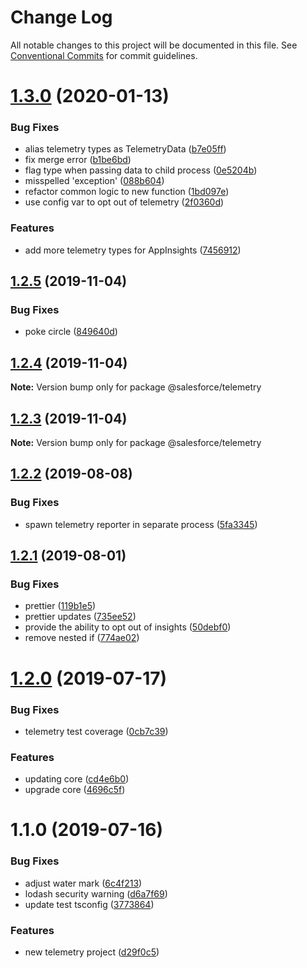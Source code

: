 # Change Log

All notable changes to this project will be documented in this file.
See [Conventional Commits](https://conventionalcommits.org) for commit guidelines.

# [1.3.0](https://github.com/forcedotcom/cli-packages/compare/@salesforce/telemetry@1.2.5...@salesforce/telemetry@1.3.0) (2020-01-13)


### Bug Fixes

* alias telemetry types as TelemetryData ([b7e05ff](https://github.com/forcedotcom/cli-packages/commit/b7e05ff))
* fix merge error ([b1be6bd](https://github.com/forcedotcom/cli-packages/commit/b1be6bd))
* flag type when passing data to child process ([0e5204b](https://github.com/forcedotcom/cli-packages/commit/0e5204b))
* misspelled 'exception' ([088b604](https://github.com/forcedotcom/cli-packages/commit/088b604))
* refactor common logic to new function ([1bd097e](https://github.com/forcedotcom/cli-packages/commit/1bd097e))
* use config var to opt out of telemetry ([2f0360d](https://github.com/forcedotcom/cli-packages/commit/2f0360d))


### Features

* add more telemetry types for AppInsights ([7456912](https://github.com/forcedotcom/cli-packages/commit/7456912))





## [1.2.5](https://github.com/forcedotcom/cli-packages/compare/@salesforce/telemetry@1.2.4...@salesforce/telemetry@1.2.5) (2019-11-04)


### Bug Fixes

* poke circle ([849640d](https://github.com/forcedotcom/cli-packages/commit/849640d))





## [1.2.4](https://github.com/forcedotcom/cli-packages/compare/@salesforce/telemetry@1.2.3...@salesforce/telemetry@1.2.4) (2019-11-04)

**Note:** Version bump only for package @salesforce/telemetry





## [1.2.3](https://github.com/forcedotcom/cli-packages/compare/@salesforce/telemetry@1.2.2...@salesforce/telemetry@1.2.3) (2019-11-04)

**Note:** Version bump only for package @salesforce/telemetry





## [1.2.2](https://github.com/forcedotcom/sfdx-telemetry/compare/@salesforce/telemetry@1.2.1...@salesforce/telemetry@1.2.2) (2019-08-08)


### Bug Fixes

* spawn telemetry reporter in separate process ([5fa3345](https://github.com/forcedotcom/sfdx-telemetry/commit/5fa3345))





## [1.2.1](https://github.com/forcedotcom/sfdx-telemetry/compare/@salesforce/telemetry@1.2.0...@salesforce/telemetry@1.2.1) (2019-08-01)


### Bug Fixes

* prettier ([119b1e5](https://github.com/forcedotcom/sfdx-telemetry/commit/119b1e5))
* prettier updates ([735ee52](https://github.com/forcedotcom/sfdx-telemetry/commit/735ee52))
* provide the ability to opt out of insights ([50debf0](https://github.com/forcedotcom/sfdx-telemetry/commit/50debf0))
* remove nested if ([774ae02](https://github.com/forcedotcom/sfdx-telemetry/commit/774ae02))





# [1.2.0](https://github.com/forcedotcom/sfdx-telemetry/compare/@salesforce/telemetry@1.1.0...@salesforce/telemetry@1.2.0) (2019-07-17)


### Bug Fixes

* telemetry test coverage ([0cb7c39](https://github.com/forcedotcom/sfdx-telemetry/commit/0cb7c39))


### Features

* updating core ([cd4e6b0](https://github.com/forcedotcom/sfdx-telemetry/commit/cd4e6b0))
* upgrade core ([4696c5f](https://github.com/forcedotcom/sfdx-telemetry/commit/4696c5f))





# 1.1.0 (2019-07-16)


### Bug Fixes

* adjust water mark ([6c4f213](https://github.com/forcedotcom/sfdx-telemetry/commit/6c4f213))
* lodash security warning ([d6a7f69](https://github.com/forcedotcom/sfdx-telemetry/commit/d6a7f69))
* update test tsconfig ([3773864](https://github.com/forcedotcom/sfdx-telemetry/commit/3773864))


### Features

* new telemetry project ([d29f0c5](https://github.com/forcedotcom/sfdx-telemetry/commit/d29f0c5))
